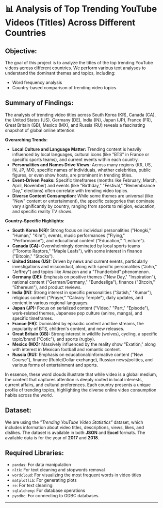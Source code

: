 # 📊 Analysis of Top Trending YouTube Videos (Titles) Across Different Countries

## **Objective:**
The goal of this project is to analyze the titles of the top trending YouTube videos across different countries. We perform various text analyses to understand the dominant themes and topics, including:
- Word frequency analysis
- Country-based comparison of trending video topics

## **Summary of Findings:**

The analysis of trending video titles across South Korea (KR), Canada (CA), the United States (US), Germany (DE), India (IN), Japan (JP), France (FR), Great Britain (GB), Mexico (MX), and Russia (RU) reveals a fascinating snapshot of global online attention:

**Overarching Trends:**

* **Local Culture and Language Matter:** Trending content is heavily influenced by local languages, cultural icons (like "BTS" in France or specific sports teams), and current events within each country.
* **Personalities and Names Drive Views:** Across many regions (KR, US, IN, JP, MX), specific names of individuals, whether celebrities, public figures, or even show hosts, are prominent in trending titles.
* **Event-Driven Peaks:** Specific timeframes (months like February, March, April, November) and events (like "Birthday," "Festival," "Remembrance Day," elections) often correlate with trending video topics.
* **Diverse Content Consumption:** While some themes are universal (like "New" content or entertainment), the specific categories that dominate vary significantly by country, ranging from sports to religion, education, and specific reality TV shows.

**Country-Specific Highlights:**

* **South Korea (KR):** Strong focus on individual personalities ("Hongki," "Human," "Kim"), events, music performances ("Flying," "Performance"), and educational content ("Education," "Lecture").
* **Canada (CA):** Overwhelmingly dominated by local sports teams ("Toronto Raptors," "Maple Leafs"), with some interest in finance ("Bitcoin," "Stocks").
* **United States (US):** Driven by news and current events, particularly investigations and misconduct, along with specific personalities ("John," "Jeffrey") and topics like Amazon and a "Thunderbird" phenomenon.
* **Germany (DE):** Emphasis on positive themes ("New Day," "Inspiration"), national content ("German/Germany," "Bundesliga"), finance ("Bitcoin," "Ethereum"), and product reviews.
* **India (IN):** Strong interest in specific personalities ("Satish," "Kumar"), religious content ("Prayer," "Calvary Temple"), daily updates, and content in various regional languages.
* **Japan (JP):** Focus on serialized content ("Video," "Part," "Episode"), work-related themes, Japanese pop culture (anime, manga), and specific timeframes.
* **France (FR):** Dominated by episodic content and live streams, the popularity of BTS, children's content, and new releases.
* **Great Britain (GB):** Strong interest in wildlife (wolves), cycling, a specific topic/brand ("Cotic"), and sports (rugby).
* **Mexico (MX):** Massively influenced by the reality show "Exatlón," along with interest in Mexican football and romantic content.
* **Russia (RU):** Emphasis on educational/informative content ("New Course"), finance (Ruble/Dollar exchange), Russian news/politics, and various forms of entertainment and sports.

In essence, these word clouds illustrate that while video is a global medium, the content that captures attention is deeply rooted in local interests, current affairs, and cultural preferences. Each country presents a unique profile of trending topics, highlighting the diverse online video consumption habits across the world.

## **Dataset:**
We are using the *"Trending YouTube Video Statistics"* dataset, which includes information about video titles, descriptions, views, likes, and dislikes. The dataset is available in both **JSON** and **Excel** formats. The available data is for the year of **2017** and **2018**.

## **Required Libraries:**
- `pandas`: For data manipulation
- `nltk`: For text cleaning and stopwords removal
- `wordcloud`: For visualizing the most frequent words in video titles
- `matplotlib`: For generating plots
- `re`: For text cleaning
- `sqlalchemy`: For database operations
- `pyodbc`: For connecting to ODBC databases.

---

